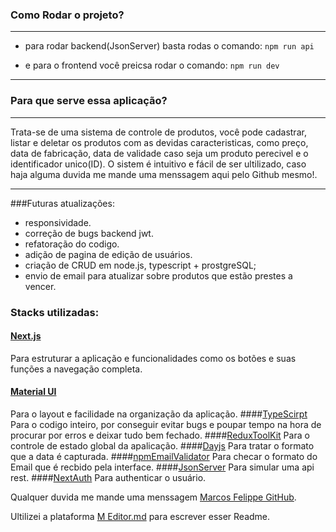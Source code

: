 ### Como Rodar o projeto?
------------
- para rodar backend(JsonServer) basta rodas o comando:
`npm run api`

- e para o frontend você preicsa rodar o comando:
`npm run dev`
------------
### Para que serve essa aplicação?
------------

Trata-se de uma sistema de controle de produtos, você pode cadastrar, listar e deletar os produtos com as devidas caracteristicas, como preço, data de fabricação, data de validade caso seja um produto perecivel e o identificador unico(ID).
O sistem é intuitivo e fácil de ser ultilizado, caso haja alguma duvida me mande uma menssagem aqui pelo Github mesmo!.

------------

###Futuras atualizações:
- responsividade.
- correção de bugs backend jwt.
- refatoração do codigo.
- adição de pagina de edição de usuários.
- criação de CRUD em node.js, typescript + prostgreSQL;
- envio de email para atualizar sobre produtos que estão prestes a vencer.


### Stacks utilizadas:

#### [Next.js](https://nextjs.org/ "Next.js")
Para estruturar a aplicação e funcionalidades como os botões e suas funções a navegação completa.
#### [Material UI](https://mui.com/ "Material UI")
Para o layout e facilidade na organização da aplicação.
####[TypeScirpt](https://www.typescriptlang.org/)
Para o codigo inteiro, por conseguir evitar bugs e poupar tempo na hora de procurar por erros e deixar tudo bem fechado.
####[ReduxToolKit](https://redux-toolkit.js.org/)
Para o controle de estado global da apalicação.
####[Dayjs](https://day.js.org/)
Para tratar o formato que a data é capturada.
####[npmEmailValidator](https://www.npmjs.com/package/email-validator)
Para checar o formato do Email que é recbido pela interface.
####[JsonServer](https://www.npmjs.com/package/json-server?activeTab=readme#alternative-port)
Para simular uma api rest.
####[NextAuth](https://next-auth.js.org/)
Para authenticar o usuário.

Qualquer duvida me mande uma menssagem [Marcos Felippe GitHub](https://github.com/mfelipperd "Marcos Felippe GitHub").

Ultilizei a plataforma [M Editor.md](https://pandao.github.io/editor.md/en.html "M Editor.md") para escrever esser Readme.
